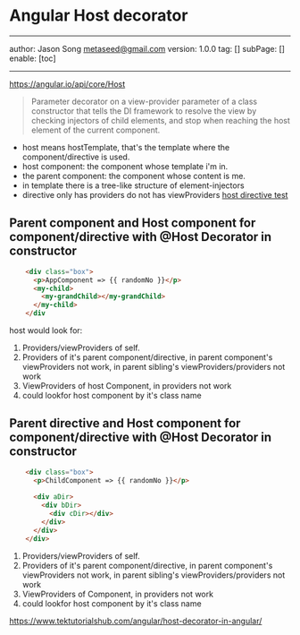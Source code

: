# Angular Host decorator
---
author: Jason Song <metaseed@gmail.com>
version: 1.0.0
tag: []
subPage: []
enable: [toc]

---
https://angular.io/api/core/Host
> Parameter decorator on a view-provider parameter of a class constructor that tells the DI framework to resolve the view by checking injectors of child elements, and stop when reaching the host element of the current component.

* host means hostTemplate, that's the template where the component/directive is used.
* host component: the component whose template i'm in.
* the parent component: the component whose content is me.
* in template there is a tree-like structure of element-injectors
* directive only has providers do not has viewProviders
[host directive test](https://stackblitz.com/edit/angular-ivy-aeuedh)

## Parent component and Host component for component/directive with @Host Decorator in constructor
```html
    <div class="box">
      <p>AppComponent => {{ randomNo }}</p>
      <my-child>
        <my-grandChild></my-grandChild>
      </my-child>
    </div

```
host would look for:
1. Providers/viewProviders of self.
1. Providers of it's parent component/directive, in parent component's viewProviders not work, in parent sibling's viewProviders/providers not work
1. ViewProviders of host Component, in providers not work
1. could lookfor host component by it's class name

## Parent directive and Host component for component/directive with @Host Decorator in constructor
```html
    <div class="box">
      <p>ChildComponent => {{ randomNo }}</p>
 
      <div aDir>
        <div bDir>
          <div cDir></div>
        </div>
      </div>
    </div>
```
1. Providers/viewProviders of self.
1. Providers of it's parent component/directive, in parent component's viewProviders not work, in parent sibling's viewProviders/providers not work
1. ViewProviders of Component, in providers not work
1. could lookfor host component by it's class name

https://www.tektutorialshub.com/angular/host-decorator-in-angular/
